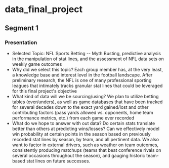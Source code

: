 # data_final_project

## Segment 1

### Presentation
- Selected Topic: NFL Sports Betting -- Myth Busting, predictive analysis in the manipulation of stat lines, and the assessment of NFL data sets on weekly game outcomes
- Why did we select this topic? Each group member has, at the very least, a knowledge base and interest level in the football landscape. After preliminary research, the NFL is one of many professional sporting leagues that intimately tracks granular stat lines that could be leveraged for this final project's objective
- What kind of data will we be sourcing/using? We plan to utilize betting tables (over/unders), as well as game databases that have been tracked for several decades down to the exact yard gained/lost and other contributing factors (pass yards allowed vs. opponents, home team performance metrics, etc.) from each game ever recorded
- What do we hope to answer with out data? Do certain stats translate better than others at predicting wins/losses? Can we effectively model win probability at certain points in the season based on previously recorded stat lines by season, by team, and all pertinent data. We also want to factor in external drivers, such as weather on team outcomes, consistently producing matchups (teams that beat conference rivals on several occasions throughout the season), and gauging historic team-based stat lines on future successes.

